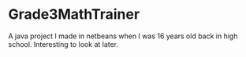 # Grade3MathTrainer
A java project I made in netbeans when I was 16 years old back in high school. Interesting to look at later.
